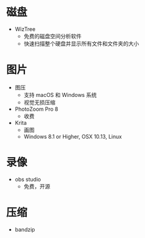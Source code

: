 # 磁盘
- WizTree
	- 免费的磁盘空间分析软件
	 - 快速扫描整个硬盘并显示所有文件和文件夹的大小

# 图片
- 图压
	- 支持 macOS 和 Windows 系统
	- 视觉无损压缩
- PhotoZoom Pro 8
	- 收费
- Krita
	- 画图
	- Windows 8.1 or Higher, OSX 10.13, Linux

# 录像
- obs studio
	- 免费，开源

# 压缩
- bandzip
